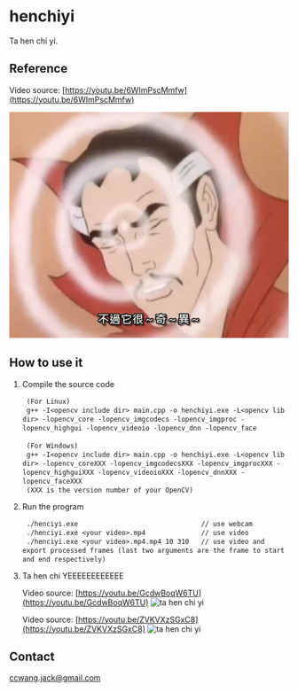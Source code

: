 # henchiyi
Ta hen chi yi.

## Reference

Video source: [https://youtu.be/6WImPscMmfw](https://youtu.be/6WImPscMmfw)

![ta hen chi yi](tahenchiyi.jpg)

## How to use it

1. Compile the source code

        (For Linux)
        g++ -I<opencv include dir> main.cpp -o henchiyi.exe -L<opencv lib dir> -lopencv_core -lopencv_imgcodecs -lopencv_imgproc -lopencv_highgui -lopencv_videoio -lopencv_dnn -lopencv_face

        (For Windows)
        g++ -I<opencv include dir> main.cpp -o henchiyi.exe -L<opencv lib dir> -lopencv_coreXXX -lopencv_imgcodecsXXX -lopencv_imgprocXXX -lopencv_highguiXXX -lopencv_videoioXXX -lopencv_dnnXXX -lopencv_faceXXX
        (XXX is the version number of your OpenCV)

1. Run the program

        ./henciyi.exe                               // use webcam
        ./henciyi.exe <your video>.mp4              // use video
        ./henciyi.exe <your video>.mp4.mp4 10 310   // use video and export processed frames (last two arguments are the frame to start and end respectively)

1. Ta hen chi YEEEEEEEEEEEE

    Video source: [https://youtu.be/GcdwBoqW6TU](https://youtu.be/GcdwBoqW6TU)
    ![ta hen chi yi](result1.gif)

    Video source: [https://youtu.be/ZVKVXzSGxC8](https://youtu.be/ZVKVXzSGxC8)
    ![ta hen chi yi](result2.gif)

## Contact

ccwang.jack@gmail.com